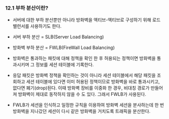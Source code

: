 ### 12.1 부하 분산이란?
- 서버에 대한 부하 분산뿐만 아니라 방화벽을 액티브-액티브로 구성하기 위해 로드 밸런서를 사용하기도 한다.
- 서버 부하 분산 = SLB(Server Load Balancing)
- 방화벽 부하 분산 = FWLB(FireWall Load Balancing)

- 방화벽은 통과하는 패킷에 대해 정책을 확인 한 후 허용되는 정책이면 방화벽을 통과시키며 그 정보를 세션 테이블에 기록한다.
- 응답 패킷은 방화벽 정책을 확인하는 것이 아니라 세션 테이블에서 해당 패킷을 조회하고 세션 테이블에 있다면 이미 허용된 정책이므로 방화벽을 바로 통과시키고, 없다면 폐기(drop)된다. 이때 방화벽 장비를 이중화 한 경우, 비대칭 경로가 만들어져 방화벽이 제대로 동작하지 않을 수 도 있다. 그래서 FWLB가 사용된다.

- FWLB가 세션을 인식하고 일정한 규칙을 이용하여 방화벽 세션을 분사하는데 한 번 방화벽을 지나갔던 세션이 다시 같은 방화벽을 거치도록 트래픽을 분산한다.



